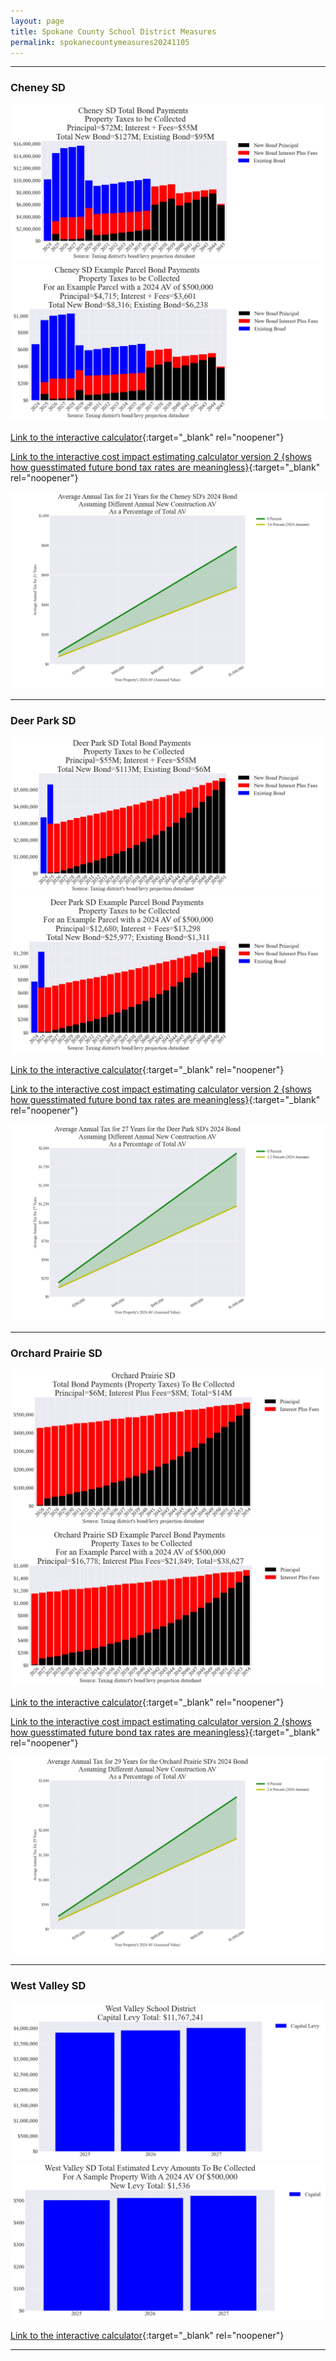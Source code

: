 ```yaml
---
layout: page
title: Spokane County School District Measures
permalink: spokanecountymeasures20241105
---
```


___

### Cheney SD

![Cheney SD bond totals chart](pagesManual/LeviesReport/20241105/Cheney.png "Cheney SD bond totals chart")
![Cheney SD bond example parcel chart](pagesManual/LeviesReport/20241105/CheneyParcel.png "Cheney SD bond example parcel chart")

[Link to the interactive calculator](calculator_cheney_20241105_enhanced){:target="_blank" rel="noopener"}

[Link to the interactive cost impact estimating calculator version 2 {shows how guesstimated future bond tax rates are meaningless}](table_cheney_bond_20241105){:target="_blank" rel="noopener"}

![Cheney SD average annual costs for different new construction rates](pagesManual/LeviesReport/20241105/CheneyNewConstruction.png "Cheney SD new construction chart")

___

### Deer Park SD

![Deer Park SD bond totals chart](pagesManual/LeviesReport/20241105/DeerPark.png "Deer Park SD bond totals chart")
![Deer Park SD bond example parcel chart](pagesManual/LeviesReport/20241105/DeerParkParcel.png "Deer Park SD bond example parcel chart")

[Link to the interactive calculator](calculator_deer_park_20241105_enhanced){:target="_blank" rel="noopener"}

[Link to the interactive cost impact estimating calculator version 2 {shows how guesstimated future bond tax rates are meaningless}](table_deer_park_bond_20241105){:target="_blank" rel="noopener"}

![Deer Park SD average annual costs for different new construction rates](pagesManual/LeviesReport/20241105/DeerParkNewConstruction.png "Deer Park SD new construction chart")

___

### Orchard Prairie SD

![Orchard Prairie SD bond totals chart](pagesManual/LeviesReport/20241105/OrchardPrairie.png "Orchard Prairie SD bond totals chart")
![Orchard Prairie SD bond example parcel chart](pagesManual/LeviesReport/20241105/OrchardPrairieParcel.png "Orchard Prairie SD bond example parcel chart")

[Link to the interactive calculator](calculator_orchard_prairie_20241105_enhanced){:target="_blank" rel="noopener"}

[Link to the interactive cost impact estimating calculator version 2 {shows how guesstimated future bond tax rates are meaningless}](table_orchard_prairie_bond_20241105){:target="_blank" rel="noopener"}

![Orchard Prairie SD average annual costs for different new construction rates](pagesManual/LeviesReport/20241105/OrchardPrairieNewConstruction.png "Orchard Prairie SD new construction chart")

___

### West Valley SD

![West Valley SD capital levy totals chart](pagesManual/LeviesReport/20241105/WestValleyCapital.png "West Valley SD capital levy totals chart")
![West Valley SD capital levy example parcel chart](pagesManual/LeviesReport/20241105/WestValleyCapitalParcel.png "West Valley SD capital  example parcel chart")

[Link to the interactive calculator](calculator_west_valley_capital_20241105_enhanced){:target="_blank" rel="noopener"}

___

